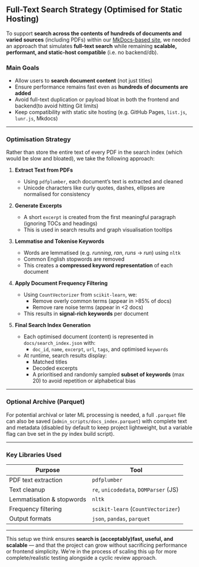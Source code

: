 ## Full-Text Search Strategy (Optimised for Static Hosting)

To support **search across the contents of hundreds of documents and varied sources** (including PDFs) within our [MkDocs-based site](https://www.mkdocs.org/), we needed an approach that simulates **full-text search** while remaining **scalable, performant, and static-host compatible** (i.e. no backend/db).

### Main Goals

- Allow users to **search document content** (not just titles)
- Ensure performance remains fast even as **hundreds of documents are added**
- Avoid full-text duplication or payload bloat in both the frontend and backend(to avoid hitting Git limits)
- Keep compatibility with static site hosting (e.g. GitHub Pages, `list.js`, `lunr.js`, Mkdocs)

---

### Optimisation Strategy

Rather than store the entire text of every PDF in the search index (which would be slow and bloated), we take the following approach:

1. **Extract Text from PDFs**  
   - Using `pdfplumber`, each document’s text is extracted and cleaned
   - Unicode characters like curly quotes, dashes, ellipses are normalised for consistency

2. **Generate Excerpts**  
   - A short `excerpt` is created from the first meaningful paragraph (ignoring TOCs and headings)
   - This is used in search results and graph visualisation tooltips

3. **Lemmatise and Tokenise Keywords**  
   - Words are lemmatised (e.g. *running*, *ran*, *runs* → *run*) using `nltk`
   - Common English stopwords are removed
   - This creates a **compressed keyword representation** of each document

4. **Apply Document Frequency Filtering**  
   - Using `CountVectorizer` from `scikit-learn`, we:
     - Remove overly common terms (appear in >85% of docs)
     - Remove rare noise terms (appear in <2 docs)
   - This results in **signal-rich keywords** per document

5. **Final Search Index Generation**  
   - Each optimised document (content) is represented in `docs/search_index.json` with:
     - `doc_id`, `name`, `excerpt`, `url`, `tags`, and optimised `keywords`
   - At runtime, search results display:
     - Matched titles
     - Decoded excerpts
     - A prioritised and randomly sampled **subset of keywords** (max 20) to avoid repetition or alphabetical bias

---

### Optional Archive (Parquet)

For potential archival or later ML processing is needed, a full `.parquet` file can also be saved  (`admin_scripts/docs_index.parquet`) with complete text and metadata (disabled by default to keep project lightweight, but a variable flag can bve set in the py index build script).

---

### Key Libraries Used

| Purpose                   | Tool                                  |
|---------------------------|----------------------------------------|
| PDF text extraction       | `pdfplumber`                           |
| Text cleanup              | `re`, `unicodedata`, `DOMParser` (JS) |
| Lemmatisation & stopwords | `nltk`                                 |
| Frequency filtering       | `scikit-learn` (`CountVectorizer`)     |
| Output formats            | `json`, `pandas`, `parquet`            |

---

This setup we think ensures **search is (acceptably)fast, useful, and scalable** — and that the project can grow without sacrificing performance or frontend simplicity. We're in the process of scaling this up for more complete/realistic testing alongside a cyclic review approach. 